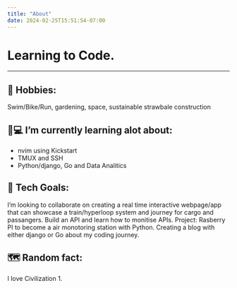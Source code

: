 ```yaml
---
title: "About"
date: 2024-02-25T15:51:54-07:00
---
```

# Learning to Code.
--- 

## 🌱 Hobbies: 
Swim/Bike/Run, gardening, space, sustainable strawbale construction 

## 🧑💻 I’m currently learning alot about:
- nvim using Kickstart
- TMUX and SSH
- Python/django, Go and Data Analitics

## 💞️ Tech Goals:
I’m looking to collaborate on creating a real time interactive webpage/app that can showcase a train/hyperloop system and journey for cargo and passangers.
Build an API and learn how to monitise APIs.
Project: Rasberry PI to become a air monotoring station with Python.
Creating a blog with either django or Go about my coding journey.

## 🗺 Random fact: 
I love Civilization 1.

